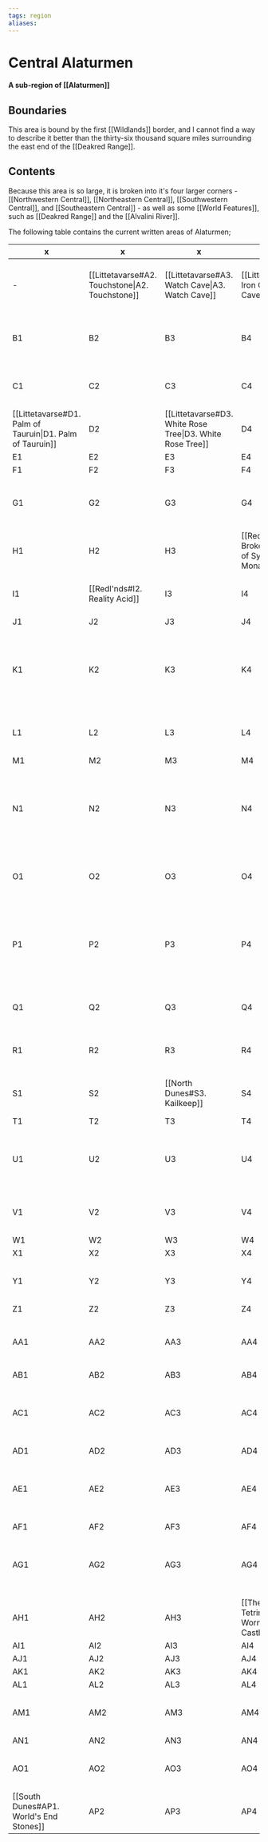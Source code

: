 ```yaml
---
tags: region
aliases:
---
```

# Central Alaturmen
#### A sub-region of [[Alaturmen]]
## Boundaries
This area is bound by the first [[Wildlands]] border, and I cannot find a way to describe it better than the thirty-six thousand square miles surrounding the east end of the [[Deakred Range]].

## Contents
Because this area is so large, it is broken into it's four larger corners - [[Northwestern Central]], [[Northeastern Central]], [[Southwestern Central]], and [[Southeastern Central]] - as well as some [[World Features]], such as [[Deakred Range]] and the [[Alvalini River]].

The following table contains the current written areas of Alaturmen;

| x                                                         | x                                               | x                                                         | x                                                           | x                                                  | x   | x   | x                                                                                 | x                                                               | x                                                     | x                                                         | x    | x                                                  | x                                                     | x                                               | x                                           | x                                      | x                                                                              | x                                             | x                                                   | x                                                     | x                                                 | x                                              | x                                     | x    | x                                                                                | x                                            | x    | x                                           | x    | x    | x                                        |
| --------------------------------------------------------- | ----------------------------------------------- | --------------------------------------------------------- | ----------------------------------------------------------- | -------------------------------------------------- | --- | --- | --------------------------------------------------------------------------------- | --------------------------------------------------------------- | ----------------------------------------------------- | --------------------------------------------------------- | ---- | -------------------------------------------------- | ----------------------------------------------------- | ----------------------------------------------- | ------------------------------------------- | -------------------------------------- | ------------------------------------------------------------------------------ | --------------------------------------------- | --------------------------------------------------- | ----------------------------------------------------- | ------------------------------------------------- | ---------------------------------------------- | ------------------------------------- | ---- | -------------------------------------------------------------------------------- | -------------------------------------------- | ---- | ------------------------------------------- | ---- | ---- | ---------------------------------------- |
| -                                                         | [[Littetavarse#A2. Touchstone\|A2. Touchstone]] | [[Littetavarse#A3. Watch Cave\|A3. Watch Cave]]           | [[Littetavarse#A4. Iron Cave\|A4. Iron Cave]]               | A5                                                 | A6  | A7  | A8                                                                                | A9                                                              | [[Firelight Sea#A10. Seaside Haven]]                  | A11                                                       | A12  | A13                                                | A14                                                   | A15                                             | A16                                         | A17                                    | A18                                                                            | A19                                           | A20                                                 | [[Arthur's Prairie#A21. Dwarf-Hobgoblin Battlefield]] | A22                                               | A23                                            | A24                                   | A25  | A26                                                                              | A27                                          | A28  | A29                                         | A30  | A31  | A32                                      |
| B1                                                        | B2                                              | B3                                                        | B4                                                          | B5                                                 | B6  | B7  | B8                                                                                | B9                                                              | [[Firelight Sea#B10. Hektor's Keep (visible)]]        | B11                                                       | B12  | B13                                                | B14                                                   | B15                                             | B16                                         | B17                                    | B18                                                                            | B19                                           | B20                                                 | B21                                                   | B22                                               | B23                                            | B24                                   | B25  | B26                                                                              | B27                                          | B28  | B29                                         | B30  | B31  | B32                                      |
| C1                                                        | C2                                              | C3                                                        | C4                                                          | [[Littetavarse#C5. Bonesheet\|C5. Bonesheet]]      | C6  | C7  | C8                                                                                | C9                                                              | C10                                                   | C11                                                       | C12  | C13                                                | [[Firelight Sea#C14. Kakurak's Lair]]                 | [[Enlitte Ambonas#C15. Frost Giant Haven]]      | C16                                         | C17                                    | C18                                                                            | C19                                           | C20                                                 | C21                                                   | C22                                               | [[Arthur's Prairie#C23. Raging Fog (visible)]] | [[Illburn Forest#C24. Wolverine Den]] | C25  | C26                                                                              | C27                                          | C28  | C29                                         | C30  | C31  | C32                                      |
| [[Littetavarse#D1. Palm of Tauruin\|D1. Palm of Tauruin]] | D2                                              | [[Littetavarse#D3. White Rose Tree\|D3. White Rose Tree]] | D4                                                          | D5                                                 | D6  | D7  | D8                                                                                | D9                                                              | D10                                                   | D11                                                       | D12  | D13                                                | D14                                                   | D15                                             | D16                                         | D17                                    | D18                                                                            | D19                                           | D20                                                 | D21                                                   | D22                                               | [[Illburn Forest#D23. Rabid Mystics]]          | D24                                   | D25  | D26                                                                              | D27                                          | D28  | D29                                         | D30  | D31  | D32                                      |
| E1                                                        | E2                                              | E3                                                        | E4                                                          | E5                                                 | E6  | E7  | E8                                                                                | E9                                                              | E10                                                   | E11                                                       | E12  | E13                                                | E14                                                   | E15                                             | E16                                         | E17                                    | E18                                                                            | E19                                           | E20                                                 | E21                                                   | E22                                               | E23                                            | E24                                   | E25  | E26                                                                              | E27                                          | E28  | E29                                         | E30  | E31  | E32                                      |
| F1                                                        | F2                                              | F3                                                        | F4                                                          | F5                                                 | F6  | F7  | F8                                                                                | F9                                                              | F10                                                   | F11                                                       | F12  | F13                                                | F14                                                   | F15                                             | F16                                         | F17                                    | F18                                                                            | F19                                           | F20                                                 | F21                                                   | F22                                               | F23                                            | F24                                   | F25  | F26                                                                              | F27                                          | D28  | F29                                         | F30  | F31  | F32                                      |
| G1                                                        | G2                                              | G3                                                        | G4                                                          | G5                                                 | G6  | G7  | G8                                                                                | G9                                                              | G10                                                   | G11                                                       | G12  | G13                                                | G14                                                   | G15                                             | G16                                         | G17                                    | G18                                                                            | G19                                           | [[Arthur's Prairie#G20. Cenvan Lookouts (visible)]] | G21                                                   | G22                                               | G23                                            | G24                                   | G25  | G26                                                                              | G27                                          | G28  | G29                                         | G30  | G31  | [[Illburn Forest#G32. Illburn Symbiote]] |
| H1                                                        | H2                                              | H3                                                        | [[Redl'nds#H4. Broken Markings of Sylas, Winter Monarch]]   | H5                                                 | H6  | H7  | H8                                                                                | H9                                                              | H10                                                   | H11                                                       | H12  | H13                                                | H14                                                   | H15                                             | [[Central Holyl'nd#H16. The Old (visible)]] | H17                                    | H18                                                                            | H19                                           | H20                                                 | H21                                                   | H22                                               | H23                                            | H24                                   | H25  | H26                                                                              | H27                                          | H28  | H29                                         | H30  | H31  | H32                                      |
| I1                                                        | [[Redl'nds#I2. Reality Acid]]                   | I3                                                        | I4                                                          | I5                                                 | I6  | I7  | I8                                                                                | I9                                                              | I10                                                   | I11                                                       | I12  | I13                                                | I14                                                   | I15                                             | [[Central Holyl'nd#I16. Silent Clearing]]   | I17                                    | I18                                                                            | I19                                           | I20                                                 | I21                                                   | I22                                               | [[Arthur's Prairie#I23. Dawnfluke Cabins]]     | I24                                   | I25  | I26                                                                              | I27                                          | I28  | I29                                         | I30  | I31  | I32                                      |
| J1                                                        | J2                                              | J3                                                        | J4                                                          | J5                                                 | J6  | J7  | J8                                                                                | J9                                                              | J10                                                   | J11                                                       | J12  | J13                                                | J14                                                   | J15                                             | J16                                         | J17                                    | J18                                                                            | J19                                           | J20                                                 | J21                                                   | J22                                               | J23                                            | J24                                   | J25  | J26                                                                              | J27                                          | J28  | J29                                         | J30  | J31  | J32                                      |
| K1                                                        | K2                                              | K3                                                        | K4                                                          | [[Litteortosta#K5. The Hunter's Siltdrop]]         | K6  | K7  | K8                                                                                | K9                                                              | K10                                                   | K11                                                       | K12  | K13                                                | K14                                                   | K15                                             | K16                                         | K17                                    | K18                                                                            | K19                                           | K20                                                 | K21                                                   | [[Arthur's Prairie#K22. Old Stickfinger's Cabin]] | K23                                            | K24                                   | K25  | [[Arthur's Prairie#K26. Chapter-House Constantia of Arthur's Knights (visible)]] | K27                                          | K28  | K29                                         | K30  | K31  | K32                                      |
| L1                                                        | L2                                              | L3                                                        | L4                                                          | L5                                                 | L6  | L7  | L8                                                                                | L9                                                              | L10                                                   | L11                                                       | L12  | L13                                                | L14                                                   | L15                                             | L16                                         | L17                                    | L18                                                                            | L19                                           | L20                                                 | L21                                                   | L22                                               | L23                                            | L24                                   | L25  | L26                                                                              | L27                                          | L28  | [[Arthur's Prairie#L29. Unseelie Mush-pit]] | L30  | L31  | L32                                      |
| M1                                                        | M2                                              | M3                                                        | M4                                                          | M5                                                 | M6  | M7  | M8                                                                                | M9                                                              | M10                                                   | M11                                                       | M12  | M13                                                | M14                                                   | M15                                             | M16                                         | M17                                    | M18                                                                            | M19                                           | M20                                                 | M21                                                   | M22                                               | M23                                            | M24                                   | M25  | M26                                                                              | M27                                          | M28  | M29                                         | M30  | M31  | M32                                      |
| N1                                                        | N2                                              | N3                                                        | N4                                                          | N5                                                 | N6  | N7  | N8                                                                                | N9                                                              | N10                                                   | N11                                                       | N12  | N13                                                | N14                                                   | N15                                             | N16                                         | N17                                    | [[Arthur's Prairie#N18. Chapter-House Delectus of Arthur's Knights (visible)]] | N19                                           | N20                                                 | N21                                                   | N22                                               | N23                                            | N24                                   | N25  | N26                                                                              | N27                                          | N28  | N29                                         | N30  | N31  | N32                                      |
| O1                                                        | O2                                              | O3                                                        | O4                                                          | [[Litteortosta#O5. Way-Spirit Clearing]]           | O6  | O7  | O8                                                                                | O9                                                              | O10                                                   | O11                                                       | O12  | O13                                                | O14                                                   | O15                                             | O16                                         | [[Arthur's Prairie#O17. Pig's Burial]] | O18                                                                            | O19                                           | O20                                                 | O21                                                   | O22                                               | O23                                            | O24                                   | O25  | O26                                                                              | [[Arthur's Prairie#O27. Phase Spider Nests]] | O28  | O29                                         | O30  | O31  | O32                                      |
| P1                                                        | P2                                              | P3                                                        | P4                                                          | P5                                                 | P6  | P7  | [[Deakred Range#P8. Groundiki , Cave of Wonder, Hall of Silver & Lead (visible)]] | P9                                                              | P10                                                   | P11                                                       | P12  | P13                                                | P14                                                   | P15                                             | P16                                         | P17                                    | P18                                                                            | [[Arthur's Prairie#P19. Nature-growth Altar]] | P20                                                 | P21                                                   | P22                                               | P23                                            | P24                                   | P25  | P26                                                                              | P27                                          | P28  | P29                                         | P30  | P31  | P32                                      |
| Q1                                                        | Q2                                              | Q3                                                        | Q4                                                          | Q5                                                 | Q6  | Q7  | Q8                                                                                | Q9                                                              | Q10                                                   | Q11                                                       | Q12  | Q13                                                | Q14                                                   | Q15                                             | [[Arthur's Prairie#Q16. "A Religious Man"]] | Q17                                    | Q18                                                                            | Q19                                           | Q20                                                 | Q21                                                   | Q22                                               | Q23                                            | Q24                                   | Q25  | [[Arthur's Prairie#Q26. Rootlake Monster]]                                       | Q27                                          | Q28  | Q29                                         | Q30  | Q31  | Q32                                      |
| R1                                                        | R2                                              | R3                                                        | R4                                                          | R5                                                 | R6  | R7  | R8                                                                                | R9                                                              | R10                                                   | R11                                                       | R12  | [[Sinazel Ambonas#R13. Statue of a Dying Warrior]] | R14                                                   | R15                                             | R16                                         | R17                                    | R18                                                                            | R19                                           | R20                                                 | R21                                                   | R22                                               | R23                                            | R24                                   | R25  | R26                                                                              | R27                                          | R28  | R29                                         | R30  | R31  | R32                                      |
| S1                                                        | S2                                              | [[North Dunes#S3. Kailkeep]]                              | S4                                                          | S5                                                 | S6  | S7  | S8                                                                                | S9                                                              | S10                                                   | S11                                                       | S12  | S13                                                | S14                                                   | [[Deakred Range#S15. Den of the Arstovich]]     | S16                                         | S17                                    | S18                                                                            | S19                                           | S20                                                 | S21                                                   | S22                                               | S23                                            | S24                                   | S25  | S26                                                                              | S27                                          | S28  | S29                                         | S30  | S31  | S32                                      |
| T1                                                        | T2                                              | T3                                                        | T4                                                          | T5                                                 | T6  | T7  | T8                                                                                | T9                                                              | T10                                                   | T11                                                       | T12  | T13                                                | T14                                                   | T15                                             | T16                                         | T17                                    | T18                                                                            | T19                                           | T20                                                 | T21                                                   | T22                                               | T23                                            | T24                                   | T25  | T26                                                                              | T27                                          | T28  | T29                                         | T30  | T31  | T32                                      |
| U1                                                        | U2                                              | U3                                                        | U4                                                          | U5                                                 | U6  | U7  | U8                                                                                | U9                                                              | [[Red Hills#U10. Small Anti-Isolationism Party Cave]] | U11                                                       | U12  | U13                                                | [[Deakred Range#U14. Lake of Eternal Life (visible)]] | U15                                             | U16                                         | U17                                    | U18                                                                            | U19                                           | U20                                                 | U21                                                   | U22                                               | [[Arthur's Prairie#U23. Worthy Knight]]        | U24                                   | U25  | U26                                                                              | U27                                          | U28  | U29                                         | U30  | U31  | U32                                      |
| V1                                                        | V2                                              | V3                                                        | V4                                                          | V5                                                 | V6  | V7  | V8                                                                                | V9                                                              | V10                                                   | V11                                                       | V12  | V13                                                | V14                                                   | [[Deakred Range#V15. Coalition City (visible)]] | V16                                         | V17                                    | V18                                                                            | V19                                           | V20                                                 | V21                                                   | V22                                               | V23                                            | V24                                   | V25  | V26                                                                              | V27                                          | V28  | V29                                         | V30  | V31  | V32                                      |
| W1                                                        | W2                                              | W3                                                        | W4                                                          | W5                                                 | W6  | W7  | W8                                                                                | W9                                                              | W10                                                   | W11                                                       | W12  | W13                                                | W14                                                   | W15                                             | W16                                         | W17                                    | W18                                                                            | W19                                           | W20                                                 | W21                                                   | W22                                               | W23                                            | W24                                   | W25  | W26                                                                              | W27                                          | W28  | W29                                         | W30  | W31  | W32                                      |
| X1                                                        | X2                                              | X3                                                        | X4                                                          | X5                                                 | X6  | X7  | X8                                                                                | X9                                                              | X10                                                   | X11                                                       | X12  | X13                                                | X14                                                   | X15                                             | X16                                         | X17                                    | X18                                                                            | X19                                           | X20                                                 | X21                                                   | X22                                               | X23                                            | X24                                   | X25  | X26                                                                              | X27                                          | X28  | X29                                         | X30  | X31  | X32                                      |
| Y1                                                        | Y2                                              | Y3                                                        | Y4                                                          | Y5                                                 | Y6  | Y7  | Y8                                                                                | Y9                                                              | [[North Dunes#Y10. Kickoff (visible)]]                | Y11                                                       | Y12  | Y13                                                | Y14                                                   | Y15                                             | Y16                                         | Y17                                    | Y18                                                                            | Y19                                           | Y20                                                 | Y21                                                   | Y22                                               | Y23                                            | Y24                                   | Y25  | Y26                                                                              | Y27                                          | Y28  | Y29                                         | Y30  | Y31  | Y32                                      |
| Z1                                                        | Z2                                              | Z3                                                        | Z4                                                          | Z5                                                 | Z6  | Z7  | Z8                                                                                | Z9                                                              | Z10                                                   | Z11                                                       | Z12  | Z13                                                | Z14                                                   | Z15                                             | Z16                                         | Z17                                    | Z18                                                                            | Z19                                           | Z20                                                 | Z21                                                   | Z22                                               | Z23                                            | Z24                                   | Z25  | Z26                                                                              | Z27                                          | Z28  | Z29                                         | Z30  | Z31  | Z32                                      |
| AA1                                                       | AA2                                             | AA3                                                       | AA4                                                         | [[The Deserts of Tetrimoc#AA5. Pit of Horror-kin]] | AA6 | AA7 | AA8                                                                               | AA9                                                             | AA10                                                  | [[The Deserts of Tetrimoc#AA11. Cult Statue of Taurin]]   | AA12 | AA13                                               | AA14                                                  | AA15                                            | AA16                                        | AA17                                   | AA18                                                                           | AA19                                          | AA20                                                | AA21                                                  | AA22                                              | AA23                                           | AA24                                  | AA25 | AA26                                                                             | AA27                                         | AA28 | AA29                                        | AA30 | AA31 | AA32                                     |
| AB1                                                       | AB2                                             | AB3                                                       | AB4                                                         | AB5                                                | AB6 | AB7 | AB8                                                                               | AB9                                                             | AB10                                                  | AB11                                                      | AB12 | AB13                                               | AB14                                                  | AB15                                            | AB16                                        | AB17                                   | AB18                                                                           | AB19                                          | AB20                                                | AB21                                                  | AB22                                              | AB23                                           | AB24                                  | AB25 | AB26                                                                             | AB27                                         | AB28 | AB29                                        | AB30 | AB31 | AB32                                     |
| AC1                                                       | AC2                                             | AC3                                                       | AC4                                                         | AC5                                                | AC6 | AC7 | [[The Deserts of Tetrimoc#AC8. Aphetto Runestones (visible)]]                     | AC9                                                             | AC10                                                  | AC11                                                      | AC12 | AC13                                               | [[The Deserts of Tetrimoc#AC14. Impossible Hole]]     | AC15                                            | AC16                                        | AC17                                   | AC18                                                                           | AC19                                          | AC20                                                | AC21                                                  | AC22                                              | AC23                                           | AC24                                  | AC25 | AC26                                                                             | AC27                                         | AC28 | AC29                                        | AC30 | AC31 | AC32                                     |
| AD1                                                       | AD2                                             | AD3                                                       | AD4                                                         | AD5                                                | AD6 | AD7 | AD8                                                                               | AD9                                                             | AD10                                                  | AD11                                                      | AD12 | AD13                                               | AD14                                                  | AD15                                            | AD16                                        | AD17                                   | AD18                                                                           | AD19                                          | AD20                                                | AD21                                                  | AD22                                              | AD23                                           | AD24                                  | AD25 | AD26                                                                             | AD27                                         | AD28 | AD29                                        | AD30 | AD31 | AD32                                     |
| AE1                                                       | AE2                                             | AE3                                                       | AE4                                                         | AE5                                                | AE6 | AE7 | [[The Deserts of Tetrimoc#AE8. Wyvern Stables (visible)]]                         | AE9                                                             | AE10                                                  | [[The Deserts of Tetrimoc#AE11. Cyclops' Cave (visible)]] | AE12 | AE13                                               | AE14                                                  | AE15                                            | AE16                                        | AE17                                   | AE18                                                                           | AE19                                          | AE20                                                | AE21                                                  | AE22                                              | AE23                                           | AE24                                  | AE25 | AE26                                                                             | AE27                                         | AE28 | AE29                                        | AE30 | AE31 | AE32                                     |
| AF1                                                       | AF2                                             | AF3                                                       | AF4                                                         | AF5                                                | AF6 | AF7 | AF8                                                                               | AF9                                                             | AF10                                                  | AF11                                                      | AF12 | AF13                                               | AF14                                                  | AF15                                            | AF16                                        | AF17                                   | AF18                                                                           | AF19                                          | AF20                                                | AF21                                                  | AF22                                              | AF23                                           | AF24                                  | AF25 | AF26                                                                             | AF27                                         | AF28 | AF29                                        | AF30 | AF31 | AF32                                     |
| AG1                                                       | AG2                                             | AG3                                                       | AG4                                                         | AG5                                                | AG6 | AG7 | AG8                                                                               | [[The Deserts of Tetrimoc#AG9. Petrified Bone Spire (visible)]] | AG10                                                  | AG11                                                      | AG12 | AG13                                               | AG14                                                  | AG15                                            | AG16                                        | AG17                                   | AG18                                                                           | AG19                                          | AG20                                                | AG21                                                  | AG22                                              | AG23                                           | AG24                                  | AG25 | AG26                                                                             | AG27                                         | AG28 | AG29                                        | AG30 | AG31 | AG32                                     |
| AH1                                                       | AH2                                             | AH3                                                       | [[The Deserts of Tetrimoc#AH4. Worm-rock Castle (visible)]] | AH5                                                | AH6 | AH7 | AH8                                                                               | AH9                                                             | AH10                                                  | AH11                                                      | AH12 | AH13                                               | AH14                                                  | AH15                                            | AH16                                        | AH17                                   | AH18                                                                           | AH19                                          | AH20                                                | AH21                                                  | AH22                                              | AH23                                           | AH24                                  | AH25 | AH26                                                                             | AH27                                         | AH28 | AH29                                        | AH30 | AH31 | AH32                                     |
| AI1                                                       | AI2                                             | AI3                                                       | AI4                                                         | AI5                                                | AI6 | AI7 | AI8                                                                               | AI9                                                             | AI10                                                  | AI11                                                      | AI12 | AI13                                               | AI14                                                  | AI15                                            | AI16                                        | AI17                                   | AI18                                                                           | AI19                                          | AI20                                                | AI21                                                  | AI22                                              | AI23                                           | AI24                                  | AI25 | AI26                                                                             | AI27                                         | AI28 | AI29                                        | AI30 | AI31 | AI32                                     |
| AJ1                                                       | AJ2                                             | AJ3                                                       | AJ4                                                         | AJ5                                                | AJ6 | AJ7 | AJ8                                                                               | AJ9                                                             | AJ10                                                  | AJ11                                                      | AJ12 | AJ13                                               | AJ14                                                  | AJ15                                            | AJ16                                        | AJ17                                   | AJ18                                                                           | AJ19                                          | AJ20                                                | AJ21                                                  | AJ22                                              | AJ23                                           | AJ24                                  | AJ25 | AJ26                                                                             | AJ27                                         | AJ28 | AJ29                                        | AJ30 | AJ31 | AJ32                                     |
| AK1                                                       | AK2                                             | AK3                                                       | AK4                                                         | AK5                                                | AK6 | AK7 | AK8                                                                               | AK9                                                             | AK10                                                  | AK11                                                      | AK12 | AK13                                               | AK14                                                  | AK15                                            | AK16                                        | AK17                                   | AK18                                                                           | AK19                                          | AK20                                                | AK21                                                  | AK22                                              | AK23                                           | AK24                                  | AK25 | AK26                                                                             | AK27                                         | AK28 | AK29                                        | AK30 | AK31 | AK32                                     |
| AL1                                                       | AL2                                             | AL3                                                       | AL4                                                         | AL5                                                | AL6 | AL7 | AL8                                                                               | AL9                                                             | AL10                                                  | AL11                                                      | AL12 | AL13                                               | AL14                                                  | AL15                                            | AL16                                        | AL17                                   | AL18                                                                           | AL19                                          | AL20                                                | AL21                                                  | AL22                                              | AL23                                           | AL24                                  | AL25 | AL26                                                                             | AL27                                         | AL28 | AL29                                        | AL30 | AL31 | AL32                                     |
| AM1                                                       | AM2                                             | AM3                                                       | AM4                                                         | AM5                                                | AM6 | AM7 | AM8                                                                               | [[South Dunes#AM9. Temple of the Golomancer]]                   | AM10                                                  | AM11                                                      | AM12 | AM13                                               | AM14                                                  | AM15                                            | AM16                                        | AM17                                   | AM18                                                                           | AM19                                          | AM20                                                | AM21                                                  | AM22                                              | AM23                                           | AM24                                  | AM25 | AM26                                                                             | AM27                                         | AM28 | AM29                                        | AM30 | AM31 | AM32                                     |
| AN1                                                       | AN2                                             | AN3                                                       | AN4                                                         | AN5                                                | AN6 | AN7 | AN8                                                                               | AN9                                                             | AN10                                                  | AN11                                                      | AN12 | AN13                                               | AN14                                                  | AN15                                            | AN16                                        | AN17                                   | AN18                                                                           | AN19                                          | AN20                                                | AN21                                                  | AN22                                              | AN23                                           | AN24                                  | AN25 | AN26                                                                             | AN27                                         | AN28 | AN29                                        | AN30 | AN31 | AN32                                     |
| AO1                                                       | AO2                                             | AO3                                                       | AO4                                                         | AO5                                                | AO6 | AO7 | AO8                                                                               | AO9                                                             | AO10                                                  | AO11                                                      | AO12 | AO13                                               | [[South Dunes#AO14. Cave of Qillark & Vienze]]        | AO15                                            | AO16                                        | AO17                                   | AO18                                                                           | AO19                                          | AO20                                                | AO21                                                  | AO22                                              | AO23                                           | AO24                                  | AO25 | AO26                                                                             | AO27                                         | AO28 | AO29                                        | AO30 | AO31 | AO32                                     |
| [[South Dunes#AP1. World's End Stones]]                   | AP2                                             | AP3                                                       | AP4                                                         | AP5                                                | AP6 | AP7 | AP8                                                                               | AP9                                                             | AP10                                                  | AP11                                                      | AP12 | AP13                                               | AP14                                                  | AP15                                            | AP16                                        | AP17                                   | AP18                                                                           | AP19                                          | AP20                                                | AP21                                                  | AP22                                              | AP23                                           | AP24                                  | AP25 | AP26                                                                             | AP27                                         | AP28 | AP29                                        | AP30 | AP31 | AP32                                     |
